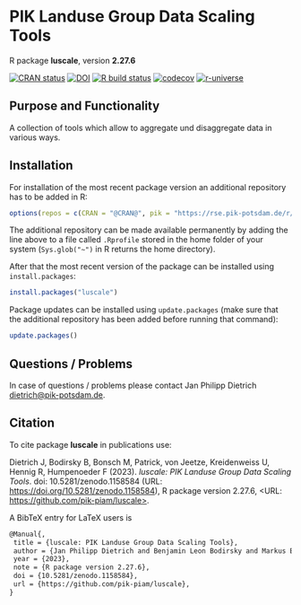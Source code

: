 # PIK Landuse Group Data Scaling Tools

R package **luscale**, version **2.27.6**

[![CRAN status](https://www.r-pkg.org/badges/version/luscale)](https://cran.r-project.org/package=luscale) [![DOI](https://zenodo.org/badge/DOI/10.5281/zenodo.1158584.svg)](https://doi.org/10.5281/zenodo.1158584) [![R build status](https://github.com/pik-piam/luscale/workflows/check/badge.svg)](https://github.com/pik-piam/luscale/actions) [![codecov](https://codecov.io/gh/pik-piam/luscale/branch/master/graph/badge.svg)](https://app.codecov.io/gh/pik-piam/luscale) [![r-universe](https://pik-piam.r-universe.dev/badges/luscale)](https://pik-piam.r-universe.dev/builds)

## Purpose and Functionality

A collection of tools which allow to aggregate und disaggregate data in various ways.


## Installation

For installation of the most recent package version an additional repository has to be added in R:

```r
options(repos = c(CRAN = "@CRAN@", pik = "https://rse.pik-potsdam.de/r/packages"))
```
The additional repository can be made available permanently by adding the line above to a file called `.Rprofile` stored in the home folder of your system (`Sys.glob("~")` in R returns the home directory).

After that the most recent version of the package can be installed using `install.packages`:

```r 
install.packages("luscale")
```

Package updates can be installed using `update.packages` (make sure that the additional repository has been added before running that command):

```r 
update.packages()
```

## Questions / Problems

In case of questions / problems please contact Jan Philipp Dietrich <dietrich@pik-potsdam.de>.

## Citation

To cite package **luscale** in publications use:

Dietrich J, Bodirsky B, Bonsch M, Patrick, von Jeetze, Kreidenweiss U, Hennig R, Humpenoeder F (2023). _luscale: PIK Landuse Group Data Scaling Tools_. doi: 10.5281/zenodo.1158584 (URL: https://doi.org/10.5281/zenodo.1158584), R package version 2.27.6, <URL: https://github.com/pik-piam/luscale>.

A BibTeX entry for LaTeX users is

 ```latex
@Manual{,
  title = {luscale: PIK Landuse Group Data Scaling Tools},
  author = {Jan Philipp Dietrich and Benjamin Leon Bodirsky and Markus Bonsch and {Patrick, von Jeetze} and Ulrich Kreidenweiss and Roman Julius Hennig and Florian Humpenoeder},
  year = {2023},
  note = {R package version 2.27.6},
  doi = {10.5281/zenodo.1158584},
  url = {https://github.com/pik-piam/luscale},
}
```
